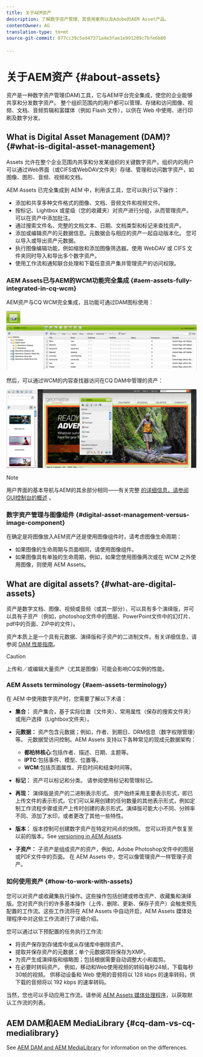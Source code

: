 ```yaml
---
title: 关于AEM资产
description: 了解数字资产管理、其使用案例以及Adobe的AEM Asset产品。
contentOwner: AG
translation-type: tm+mt
source-git-commit: 077cc39c5ed47371a4e3fae1e991209c7bfe6b80

---
```



# 关于AEM资产 {#about-assets}

资产是一种数字资产管理(DAM)工具，它与AEM平台完全集成，使您的企业能够共享和分发数字资产。 整个组织范围内的用户都可以管理、存储和访问图像、视频、文档、音频剪辑和富媒体（例如 Flash 文件），以供在 Web 中使用、进行印刷及数字分发。

## What is Digital Asset Management (DAM)? {#what-is-digital-asset-management}

Assets 允许在整个企业范围内共享和分发某组织的关键数字资产。组织内的用户可以通过Web界面（或CIFS或WebDAV文件夹）存储、管理和访问数字资产，如图像、图形、音频、视频和文档。

AEM Assets 已完全集成到 AEM 中，利用该工具，您可以执行以下操作：

* 添加和共享多种文件格式的图像、文档、音频文件和视频文件。
* 按标记、Lightbox 或星级（您的收藏夹）对资产进行分组，从而管理资产。可以在资产中添加批注。
* 通过搜索文件名、完整的文档文本、日期、文档类型和标记来查找资产。
* 添加或编辑资产的元数据信息。元数据会与相应的资产一起自动版本化。 您可以导入或导出资产元数据。
* 执行图像编辑功能，例如缩放和添加图像筛选器。使用 WebDAV 或 CIFS 文件夹同时导入和导出多个数字资产。
* 使用工作流和通知联合处理和下载任意资产集并管理资产的访问权限。

### AEM Assets已与AEM的WCM功能完全集成 {#aem-assets-fully-integrated-in-cq-wcm}

AEM资产与CQ WCM完全集成，且功能可通过DAM图标使用：

<!-- TBD: Update image for branding -->

![screen_shot_2012-04-17at15946pm](assets/screen_shot_2012-04-17at15946pm.png) ![screen_shot_2012-04-17at20100pm](assets/screen_shot_2012-04-17at20100pm.png)

然后，可以通过WCM的内容查找器访问在CQ DAM中管理的资产：

<!-- TBD: Update image for branding -->

![screen_shot_2012-04-17at20214pm](assets/screen_shot_2012-04-17at20214pm.png)

>[!NOTE]
>
>用户界面的基本导航与AEM的其余部分相同——有关完整 [的详细信息，请参阅GUI控制台的概述](/help/sites-authoring/qg-page-authoring.md) 。

### 数字资产管理与图像组件 {#digital-asset-management-versus-image-component}

在确定是将图像放入AEM资产还是使用图像组件时，请考虑图像生命周期：

* 如果图像的生命周期与页面相同，请使用图像组件。
* 如果图像具有单独的生命周期，例如，如果您使用图像两次或在 WCM 之外使用图像，则使用 AEM Assets。

## What are digital assets? {#what-are-digital-assets}

资产是数字文档、图像、视频或音频（或其一部分），可以具有多个演绎版，并可以具有子资产（例如，photoshop文件中的图层、PowerPoint文件中的幻灯片、pdf中的页面、ZIP中的文件）。

资产本质上是一个具有元数据、演绎版和子资产的二进制文件。有关详细信息，请参阅 [DAM 性能指南](/help/sites-deploying/assets-performance-sizing.md)。

>[!CAUTION]
>
>上传和／或编辑大量资产（尤其是图像）可能会影响CQ实例的性能。

### AEM Assets terminology {#aem-assets-terminology}

在 AEM 中使用数字资产时，您需要了解以下术语：

* **集合：** 资产集合，基于实际位置（文件夹）、常用属性（保存的搜索文件夹）或用户选择（Lightbox文件夹）。

* **元数据：** 资产包含元数据；例如，作者、到期日、DRM信息（数字权限管理）等。 元数据受访问控制。AEM Assets 支持以下各种常见的现成元数据架构：

   * **都柏林核心**:包括作者、描述、日期、主题等。
   * **IPTC**:包括事件、模型、位置等。
   * **WCM**:包括页面属性、开启时间和结束时间等。

* **标记：** 资产可以标记和分类。 请参阅使用标记和管理标记。

* **再现：** 演绎版是资产的二进制表示形式。 资产始终采用主要表示形式，即已上传文件的表示形式。它们可以采用创建的任何数量的其他表示形式，例如定制工作流程步骤或资产上传时创建的表示形式。演绎版可能大小不同、分辨率不同、添加了水印，或者更改了其他一些特性。

* **版本：** 版本控制可创建数字资产在特定时间点的快照。 您可以将资产恢复至以前的版本。See [versioning in AEM Assets](managing-assets-touch-ui.md#asset-versioning).

* **子资产：** 子资产是组成资产的资产，例如，Adobe Photoshop文件中的图层或PDF文件中的页面。 在 AEM Assets 中，您可以像管理资产一样管理子资产。

### 如何使用资产 {#how-to-work-with-assets}

您可以对资产或收藏集执行操作。这些操作包括创建或修改资产、收藏集和演绎版。您对资产执行的许多基本操作（上传、删除、更新、保存子资产）会触发预先配置的工作流。这些工作流将在 AEM Assets 中自动开启，AEM Assets 媒体处理程序中对这些工作流进行了详细介绍。

您可以通过以下预配置的任务执行工作流:

* 将资产保存到存储库中或从存储库中删除资产。
* 提取并保存资产的元数据；单个元数据项将保存为XMP。
* 为资产生成演绎版和缩略图；包括根据需要自动调整大小和裁剪。
* 在必要时转码资产。 例如，移动和Web使用视频的转码每秒24帧，下载每秒30帧的视频。 供移动设备和 Web 使用的音频将以 128 kbps 的速率转码，供下载的音频将以 192 kbps 的速率转码。

当然，您也可以手动应用工作流。请参阅 [AEM Assets 媒体处理程序](media-handlers.md)，以获取默认工作流的列表。

## AEM DAM和AEM MediaLibrary {#cq-dam-vs-cq-medialibrary}

See [AEM DAM and AEM MediaLibrary](medialibrary.md) for information on the differences.
